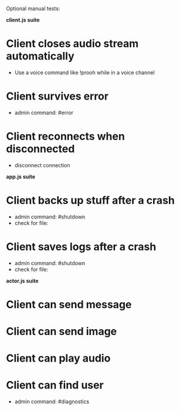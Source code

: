 Optional manual tests:


**client.js suite**

# Client closes audio stream automatically
* Use a voice command like !prooh while in a voice channel

# Client survives error 
* admin command: #error

# Client reconnects when disconnected
* disconnect connection


**app.js suite**

# Client backs up stuff after a crash
* admin command: #shutdown
* check for file:

# Client saves logs after a crash
* admin command: #shutdown
* check for file:


**actor.js suite**

# Client can send message
# Client can send image
# Client can play audio
# Client can find user
* admin command: #diagnostics
